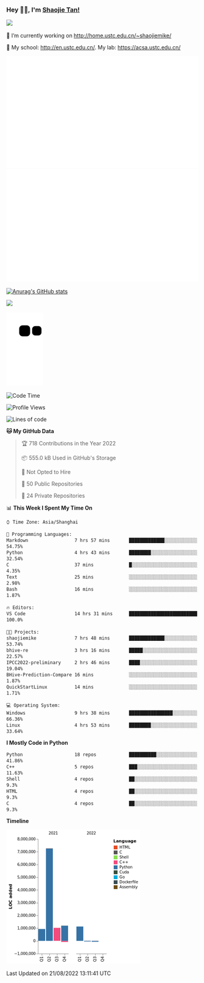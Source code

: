 

<!--
**Kirrito-k423/Kirrito-k423** is a ✨ _special_ ✨ repository because its `README.md` (this file) appears on your GitHub profile.

Here are some ideas to get you started:

- 🔭 I’m currently working on ...
- 🌱 I’m currently learning ...
- 👯 I’m looking to collaborate on ...
- 🤔 I’m looking for help with ...
- 💬 Ask me about ...
- 📫 How to reach me: ...
- 😄 Pronouns: ...
- ⚡ Fun fact: ...
-->
### Hey 👋🏽, I'm [Shaojie Tan!](http://home.ustc.edu.cn/~shaojiemike/about)

![](https://visitor-badge.glitch.me/badge?page_id=Kirrito-k423.Kirrito-k423)

🔭 I’m currently working on http://home.ustc.edu.cn/~shaojiemike/

👯 My school: http://en.ustc.edu.cn/. My lab: https://acsa.ustc.edu.cn/

![](https://github.com/Kirrito-k423/github-stats/blob/master/generated/overview.svg)
![](https://github.com/Kirrito-k423/github-stats/blob/master/generated/languages.svg)

[![Anurag's GitHub stats](https://github-readme-stats.vercel.app/api?username=Kirrito-k423&theme=flag-india&show_icons=true&hide=stars,prs,issues,contribs)](https://github.com/anuraghazra/github-readme-stats)

![](https://github-profile-summary-cards.vercel.app/api/cards/profile-details?username=Kirrito-k423&theme=vue)

![snake gif](https://github.com/Kirrito-k423/Kirrito-k423/blob/output/github-contribution-grid-snake.svg)

<!--START_SECTION:waka-->
![Code Time](http://img.shields.io/badge/Code%20Time-457%20hrs%2015%20mins-blue)

![Profile Views](http://img.shields.io/badge/Profile%20Views-1-blue)

![Lines of code](https://img.shields.io/badge/From%20Hello%20World%20I%27ve%20Written-11%20Million%20lines%20of%20code-blue)

**🐱 My GitHub Data** 

> 🏆 718 Contributions in the Year 2022
 > 
> 📦 555.0 kB Used in GitHub's Storage 
 > 
> 🚫 Not Opted to Hire
 > 
> 📜 50 Public Repositories 
 > 
> 🔑 24 Private Repositories  
 > 
📊 **This Week I Spent My Time On** 

```text
⌚︎ Time Zone: Asia/Shanghai

💬 Programming Languages: 
Markdown                 7 hrs 57 mins       █████████████░░░░░░░░░░░░   54.75% 
Python                   4 hrs 43 mins       ████████░░░░░░░░░░░░░░░░░   32.54% 
C                        37 mins             █░░░░░░░░░░░░░░░░░░░░░░░░   4.35% 
Text                     25 mins             ░░░░░░░░░░░░░░░░░░░░░░░░░   2.98% 
Bash                     16 mins             ░░░░░░░░░░░░░░░░░░░░░░░░░   1.87%

🔥 Editors: 
VS Code                  14 hrs 31 mins      █████████████████████████   100.0%

🐱‍💻 Projects: 
shaojiemike              7 hrs 48 mins       █████████████░░░░░░░░░░░░   53.74% 
bhive-re                 3 hrs 16 mins       █████░░░░░░░░░░░░░░░░░░░░   22.57% 
IPCC2022-preliminary     2 hrs 46 mins       ████░░░░░░░░░░░░░░░░░░░░░   19.04% 
BHive-Prediction-Compare 16 mins             ░░░░░░░░░░░░░░░░░░░░░░░░░   1.87% 
QuickStartLinux          14 mins             ░░░░░░░░░░░░░░░░░░░░░░░░░   1.71%

💻 Operating System: 
Windows                  9 hrs 38 mins       ████████████████░░░░░░░░░   66.36% 
Linux                    4 hrs 53 mins       ████████░░░░░░░░░░░░░░░░░   33.64%

```

**I Mostly Code in Python** 

```text
Python                   18 repos            ██████████░░░░░░░░░░░░░░░   41.86% 
C++                      5 repos             ███░░░░░░░░░░░░░░░░░░░░░░   11.63% 
Shell                    4 repos             ██░░░░░░░░░░░░░░░░░░░░░░░   9.3% 
HTML                     4 repos             ██░░░░░░░░░░░░░░░░░░░░░░░   9.3% 
C                        4 repos             ██░░░░░░░░░░░░░░░░░░░░░░░   9.3%

```


**Timeline**

![Chart not found](https://raw.githubusercontent.com/Kirrito-k423/Kirrito-k423/main/charts/bar_graph.png) 


 Last Updated on 21/08/2022 13:11:41 UTC
<!--END_SECTION:waka-->


